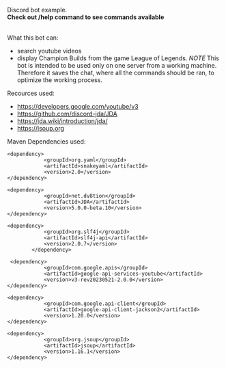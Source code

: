 Discord bot example. 
<br>__Check out /help command to see commands available__

<br>What this bot can: 
* search youtube videos
* display Champion Builds from the game League of Legends.
_NOTE_
This bot is intended to be used only on one server from a working machine. Therefore it saves the chat, where all the commands should be ran, to optimize the working process. 

Recources used:
* https://developers.google.com/youtube/v3
* https://github.com/discord-jda/JDA
* https://jda.wiki/introduction/jda/
* https://jsoup.org

Maven Dependencies used:
```
<dependency>
            <groupId>org.yaml</groupId>
            <artifactId>snakeyaml</artifactId>
            <version>2.0</version>
</dependency>

<dependency>
            <groupId>net.dv8tion</groupId>
            <artifactId>JDA</artifactId>
            <version>5.0.0-beta.10</version>
</dependency>

<dependency>
            <groupId>org.slf4j</groupId>
            <artifactId>slf4j-api</artifactId>
            <version>2.0.7</version>
        </dependency>

 <dependency>
            <groupId>com.google.apis</groupId>
            <artifactId>google-api-services-youtube</artifactId>
            <version>v3-rev20230521-2.0.0</version>
</dependency>

<dependency>
            <groupId>com.google.api-client</groupId>
            <artifactId>google-api-client-jackson2</artifactId>
            <version>1.20.0</version>
</dependency>

<dependency>
            <groupId>org.jsoup</groupId>
            <artifactId>jsoup</artifactId>
            <version>1.16.1</version>
</dependency>
```
